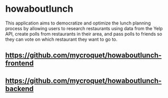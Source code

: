 # howaboutlunch

This application aims to democratize and optimize the lunch planning process by allowing users to research restaurants using data from the Yelp API, create polls from restaurants in their area, and pass polls to friends so they can vote on which restaurant they want to go to.

## https://github.com/mycroquet/howaboutlunch-frontend
## https://github.com/mycroquet/howaboutlunch-backend
